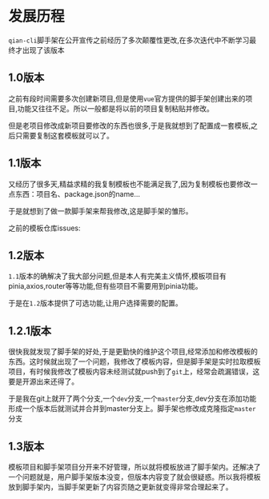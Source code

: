 # 发展历程
`qian-cli`脚手架在公开宣传之前经历了多次颠覆性更改,在多次迭代中不断学习最终才出现了该版本

## 1.0版本
之前有段时间需要多次创建新项目,但是使用`vue`官方提供的脚手架创建出来的项目,功能又往往不足。所以一般都是将以前的项目复制粘贴并修改。

但是老项目修改成新项目要修改的东西也很多,于是我就想到了配置成一套模板,之后只需要复制这套模板就可以了。

## 1.1版本
又经历了很多天,精益求精的我复制模板也不能满足我了,因为复制模板也要修改一点东西：项目名、package.json的name...

于是就想到了做一款脚手架来帮我修改,这是脚手架的雏形。

之前的模板仓库issues:
<vua-image src='/1.jpg' />


## 1.2版本
`1.1`版本的确解决了我大部分问题,但是本人有完美主义情怀,模板项目有pinia,axios,router等等功能,但有些项目不需要用到pinia功能。

于是在`1.2`版本提供了可选功能,让用户选择需要的配置。

## 1.2.1版本
很快我就发现了脚手架的好处,于是更勤快的维护这个项目,经常添加和修改模板的东西。这时候就出现了一个问题，我修改了模板内容，但是脚手架是实时拉取模板项目，有时候我修改了模板内容未经测试就push到了`git`上，经常会疏漏错误，这要是开源出来还得了。

于是我在git上就开了两个分支,一个`dev`分支,一个`master`分支,dev分支在添加功能形成一个版本后就测试并合并到master分支上。脚手架也修改成克隆指定`master`分支

## 1.3版本
模板项目和脚手架项目分开来不好管理，所以就将模板放进了脚手架内。还解决了一个问题就是，用户脚手架版本没变，但版本内容变了就会很疑惑。所以我将模板放到脚手架内，当脚手架更新了内容页随之更新就变得非常合理起来了。